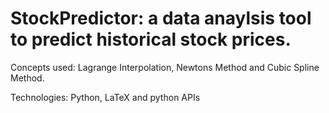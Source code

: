 # StockPredictor: a data anaylsis tool to predict historical stock prices.

Concepts used: Lagrange Interpolation, Newtons Method and Cubic Spline Method.

Technologies: Python, LaTeX and python APIs
